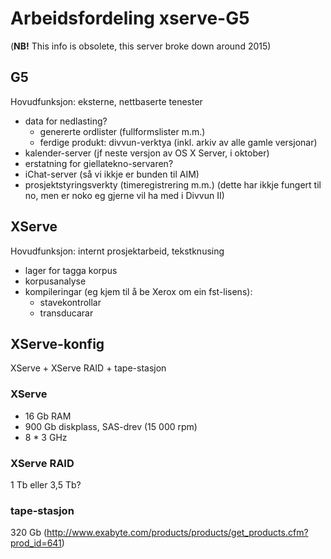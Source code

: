 # Arbeidsfordeling xserve-G5

(**NB!** This info is obsolete, this server broke down around 2015)

## G5

Hovudfunksjon: eksterne, nettbaserte tenester

* data for nedlasting?
    - genererte ordlister (fullformslister m.m.)
    - ferdige produkt: divvun-verktya (inkl. arkiv av alle gamle versjonar)
* kalender-server (jf neste versjon av OS X Server, i oktober)
* erstatning for giellatekno-servaren?
* iChat-server (så vi ikkje er bunden til AIM)
* prosjektstyringsverkty (timeregistrering m.m.) (dette har ikkje fungert til no, men er noko eg gjerne vil ha med i Divvun II)

## XServe

Hovudfunksjon: internt prosjektarbeid, tekstknusing

* lager for tagga korpus
* korpusanalyse
* kompileringar (eg kjem til å be Xerox om ein fst-lisens):
    - stavekontrollar
    - transducarar

## XServe-konfig

XServe + XServe RAID + tape-stasjon

### XServe

* 16 Gb RAM
* 900 Gb diskplass, SAS-drev (15 000 rpm)
* 8 * 3 GHz

### XServe RAID

1 Tb eller 3,5 Tb?

### tape-stasjon

320 Gb (http://www.exabyte.com/products/products/get_products.cfm?prod_id=641)
